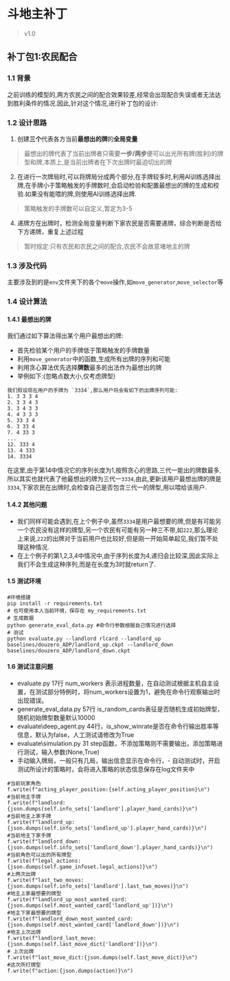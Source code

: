 # 斗地主补丁
> v1.0
## 补丁包1:农民配合
### 1.1 背景

之前训练的模型的,两方农民之间的配合效果较差,经常会出现配合失误或者无法达到胜利条件的情况.因此,针对这个情况,进行补丁包的设计:

### 1.2 设计思路
 1. 创建**三个**代表各方当前**最想出的牌**的**全局变量**
 > 最想出的牌代表了当前出牌者只需要**一步/两步**便可以出光所有牌(胜利)的牌型和牌,本质上,是当前出牌者在下次出牌时最迫切出的牌
 2. 在进行一次牌局时,可以将牌局分成两个部分,在手牌较多时,利用AI训练选择出牌,在手牌小于策略触发的手牌数时,会启动检验和配置最想出的牌的生成和校验.如果没有能喂的牌,则使用AI训练选择出牌.
 > 策略触发的手牌数可以自定义,暂定为3-5
 4. 递牌方在出牌时，检测全局变量判断下家农民是否需要递牌，综合判断是否给下方递牌，重复上述过程
 > 暂时规定:只有农民和农民之间的配合,农民不会故意堵地主的牌

### 1.3 涉及代码
主要涉及到的是`env`文件夹下的各个`move`操作,如`move_generator`,`move_selector`等

### 1.4 设计算法
#### 1.4.1 最想出的牌
我们通过如下算法得出某个用户最想出的牌:
- 首先检验某个用户的手牌低于策略触发的手牌数量
- 利用`move_generator`中的函数,生成所有出牌的序列和可能
- 利用贪心算法优先选择**牌数**最多的出法作为最想出的牌
- 举例如下:(忽略点数大小,仅考虑牌型)
```
我们假设现在用户的手牌为 `3334`,那么用户将会有如下的出牌序列可能:
1. 3 3 3 4
2. 3 3 4 3
3. 3 4 3 3
4. 4 3 3 3
5. 33 3 4
6. 3 33 4
7. 4 33 3
...
12. 333 4
13. 4 333
14. 3334
```
在这里,由于第14中情况它的序列长度为1,按照贪心的思路,三代一能出的牌数最多,所以其实也就代表了他最想出的牌为三代一`3334`,由此,更新该用户最想出牌的牌是`3334`,下家农民在出牌时,会检查自己是否包含三代一的牌型,用以喂给该用户.

#### 1.4.2 其他问题
- 我们同样可能会遇到,在上个例子中,虽然`3334`是用户最想要的牌,但是有可能另一个农民没有这样的牌型,另一个农民有可能有另一种三不带,如`222`,那么理论上来说,`222`的出牌对于当前用户也比较好,但是刚一开始简单起见,我们暂不处理这种情况.
- 在上个例子的第1,2,3,4中情况中,由于序列长度为4,递归会比较深,因此实际上我们不会生成这种序列,而是在长度为3时就return了.
#### 1.5 测试环境
```
#环境搭建
pip install -r requirements.txt
# 也可使用本人当前环境，保存在 my_requirements.txt
# 生成数据
python generate_eval_data.py #命令行参数根据自己情况进行选择
# 测试
python evaluate.py --landlord rlcard --landlord_up baselines/douzero_ADP/landlord_up.ckpt --landlord_down baselines/douzero_ADP/landlord_down.ckpt
```
#### 1.6 测试注意问题
- evaluate.py 17行 num_workers 表示进程数量，在自动测试根据主机自主设置，在测试部分特例时，将num_workers设置为1，避免在命令行观察输出时出现错误。
- generate_eval_data.py 57行  is_random_cards表征是否随机生成初始牌型，随机初始牌型数量默认10000
- evaluate\deep_agent.py 44行，is_show_winrate是否在命令行输出胜率等信息，默认为false，人工测试请修改为True
- evaluate\simulation.py 31 step函数，不添加策略则不需要输出，添加策略进行测试，输入参数(None,True)
- 手动输入牌局，一般只有几局，输出信息显示在命令行，- 自动测试时，开启测试所设计的策略时，会将进入策略的状态信息保存在log文件夹中
```
#当前玩家角色
f.write(f"acting_player_position:{self.acting_player_position}\n")
#当前地主手牌
f.write(f"landlord:{json.dumps(self.info_sets['landlord'].player_hand_cards)}\n")
#当前地主上家手牌
f.write(f"landlord_up:{json.dumps(self.info_sets['landlord_up'].player_hand_cards)}\n")
#当前地主下家手牌
f.write(f"landlord_down:{json.dumps(self.info_sets['landlord_down'].player_hand_cards)}\n")
#当前角色可以出的所有牌型
f.write(f"legal_actions:{json.dumps(self.game_infoset.legal_actions)}\n")
#上两次出牌
f.write(f"last_two_moves:{json.dumps(self.info_sets['landlord'].last_two_moves)}\n")
#地主上家最想要的牌型
f.write(f"landlord_up_most_wanted_card:{json.dumps(self.most_wanted_card['landlord_up'])}\n")
#地主下家最想要的牌型
f.write(f"landlord_down_most_wanted_card:{json.dumps(self.most_wanted_card['landlord_down'])}\n")
#地主上次出牌
f.write(f"landlord_last_move:{json.dumps(self.last_move_dict['landlord'])}\n")
# 上次出牌
f.write(f"last_move_dict:{json.dumps(self.last_move_dict)}\n")
#这次所打牌型
f.write(f"action:{json.dumps(action)}\n")
```